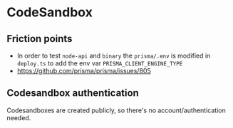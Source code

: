# CodeSandbox

## Friction points

- In order to test `node-api` and `binary` the `prisma/.env` is modified in `deploy.ts` to add the env var `PRISMA_CLIENT_ENGINE_TYPE`
- https://github.com/prisma/prisma/issues/805

## Codesandbox authentication

Codesandboxes are created publicly, so there's no account/authentication needed.
